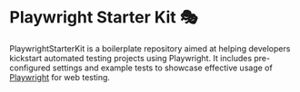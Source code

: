 # Playwright Starter Kit 🎭
PlaywrightStarterKit is a boilerplate repository aimed at helping developers kickstart automated testing projects using Playwright. It includes pre-configured settings and example tests to showcase effective usage of [Playwright](https://playwright.dev/) for web testing. 
